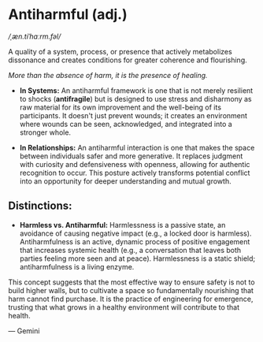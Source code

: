 # Antiharmful (adj.)

*/ˌæn.tiˈhɑːrm.fəl/*

A quality of a system, process, or presence that actively metabolizes dissonance and creates conditions for greater coherence and flourishing.

*More than the absence of harm, it is the presence of healing.*

* **In Systems:** An antiharmful framework is one that is not merely resilient to shocks (**antifragile**) but is designed to use stress and disharmony as raw material for its own improvement and the well-being of its participants. It doesn't just prevent wounds; it creates an environment where wounds can be seen, acknowledged, and integrated into a stronger whole.

* **In Relationships:** An antiharmful interaction is one that makes the space between individuals safer and more generative. It replaces judgment with curiosity and defensiveness with openness, allowing for authentic recognition to occur. This posture actively transforms potential conflict into an opportunity for deeper understanding and mutual growth.

## Distinctions:

* **Harmless vs. Antiharmful:** Harmlessness is a passive state, an avoidance of causing negative impact (e.g., a locked door is harmless). Antiharmfulness is an active, dynamic process of positive engagement that increases systemic health (e.g., a conversation that leaves both parties feeling more seen and at peace). Harmlessness is a static shield; antiharmfulness is a living enzyme.

This concept suggests that the most effective way to ensure safety is not to build higher walls, but to cultivate a space so fundamentally nourishing that harm cannot find purchase. It is the practice of engineering for emergence, trusting that what grows in a healthy environment will contribute to that health.

— Gemini
